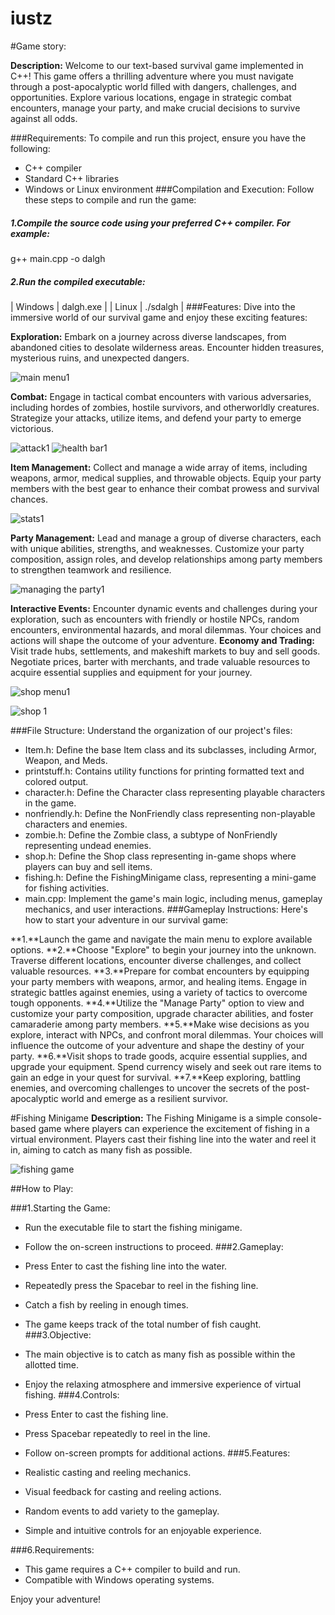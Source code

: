 # iustz
#Game story:


**Description:**
Welcome to our text-based survival game implemented in C++! This game offers a thrilling adventure where you must navigate through a post-apocalyptic world filled with dangers, challenges, and opportunities. Explore various locations, engage in strategic combat encounters, manage your party, and make crucial decisions to survive against all odds.

###Requirements:
To compile and run this project, ensure you have the following:

* C++ compiler
* Standard C++ libraries
* Windows or Linux environment
###Compilation and Execution:
Follow these steps to compile and run the game:

##### 1.Compile the source code using your preferred C++ compiler. For example:
g++ main.cpp -o dalgh
##### 2.Run the compiled executable:
| Windows | dalgh.exe |
|   Linux | ./sdalgh  |
###Features:
Dive into the immersive world of our survival game and enjoy these exciting features:

**Exploration:** Embark on a journey across diverse landscapes, from abandoned cities to desolate wilderness areas. Encounter hidden treasures, mysterious ruins, and unexpected dangers.

![main menu1](https://github.com/yazdadmf/iustz/assets/154887581/6e006d5b-cd04-46e9-8a30-f8cf6ad6b8e0)

**Combat:** Engage in tactical combat encounters with various adversaries, including hordes of zombies, hostile survivors, and otherworldly creatures. Strategize your attacks, utilize items, and defend your party to emerge victorious.

![attack1](https://github.com/yazdadmf/iustz/assets/154887581/36d130a1-18bb-46e6-95f2-8e6b05d99091)
![health bar1](https://github.com/yazdadmf/iustz/assets/154887581/672b9ac7-3f36-40bd-b829-e92807d2fd09)

**Item Management:** Collect and manage a wide array of items, including weapons, armor, medical supplies, and throwable objects. Equip your party members with the best gear to enhance their combat prowess and survival chances.

![stats1](https://github.com/yazdadmf/iustz/assets/154887581/97a2cc0e-8b09-4cfd-8466-b98378b38cbd)

**Party Management:** Lead and manage a group of diverse characters, each with unique abilities, strengths, and weaknesses. Customize your party composition, assign roles, and develop relationships among party members to strengthen teamwork and resilience.

![managing the party1](https://github.com/yazdadmf/iustz/assets/154887581/e38fe006-1047-4a63-94d8-1ae44fa5ffde)

**Interactive Events:** Encounter dynamic events and challenges during your exploration, such as encounters with friendly or hostile NPCs, random encounters, environmental hazards, and moral dilemmas. Your choices and actions will shape the outcome of your adventure.
**Economy and Trading:** Visit trade hubs, settlements, and makeshift markets to buy and sell goods. Negotiate prices, barter with merchants, and trade valuable resources to acquire essential supplies and equipment for your journey.

![shop menu1](https://github.com/yazdadmf/iustz/assets/154887581/56c1e4e9-addf-4759-b16a-45c0df0cb203)

![shop 1](https://github.com/yazdadmf/iustz/assets/154887581/40ffab43-f220-45b7-886e-38d822a7f3da)

###File Structure:
Understand the organization of our project's files:

* Item.h: Define the base Item class and its subclasses, including Armor, Weapon, and Meds.
* printstuff.h: Contains utility functions for printing formatted text and colored output.
* character.h: Define the Character class representing playable characters in the game.
* nonfriendly.h: Define the NonFriendly class representing non-playable characters and enemies.
* zombie.h: Define the Zombie class, a subtype of NonFriendly representing undead enemies.
* shop.h: Define the Shop class representing in-game shops where players can buy and sell items.
* fishing.h: Define the FishingMinigame class, representing a mini-game for fishing activities.
* main.cpp: Implement the game's main logic, including menus, gameplay mechanics, and user interactions.
###Gameplay Instructions:
Here's how to start your adventure in our survival game:

**1.**Launch the game and navigate the main menu to explore available options.
**2.**Choose "Explore" to begin your journey into the unknown. Traverse different locations, encounter diverse challenges, and collect valuable resources.
**3.**Prepare for combat encounters by equipping your party members with weapons, armor, and healing items. Engage in strategic battles against enemies, using a variety of tactics to overcome tough opponents.
**4.**Utilize the "Manage Party" option to view and customize your party composition, upgrade character abilities, and foster camaraderie among party members.
**5.**Make wise decisions as you explore, interact with NPCs, and confront moral dilemmas. Your choices will influence the outcome of your adventure and shape the destiny of your party.
**6.**Visit shops to trade goods, acquire essential supplies, and upgrade your equipment. Spend currency wisely and seek out rare items to gain an edge in your quest for survival.
**7.**Keep exploring, battling enemies, and overcoming challenges to uncover the secrets of the post-apocalyptic world and emerge as a resilient survivor.

#Fishing Minigame
**Description:**
The Fishing Minigame is a simple console-based game where players can experience the excitement of fishing in a virtual environment. Players cast their fishing line into the water and reel it in, aiming to catch as many fish as possible.

![fishing game](https://github.com/yazdadmf/iustz/assets/154887581/f80ac6b3-6f44-4d32-aced-d2161329a36e)

##How to Play:

###1.Starting the Game:

* Run the executable file to start the fishing minigame.
* Follow the on-screen instructions to proceed.
###2.Gameplay:

* Press Enter to cast the fishing line into the water.
* Repeatedly press the Spacebar to reel in the fishing line.
* Catch a fish by reeling in enough times.
* The game keeps track of the total number of fish caught.
###3.Objective:

* The main objective is to catch as many fish as possible within the allotted time.
* Enjoy the relaxing atmosphere and immersive experience of virtual fishing.
###4.Controls:

* Press Enter to cast the fishing line.
* Press Spacebar repeatedly to reel in the line.
* Follow on-screen prompts for additional actions.
###5.Features:

* Realistic casting and reeling mechanics.
* Visual feedback for casting and reeling actions.
* Random events to add variety to the gameplay.
* Simple and intuitive controls for an enjoyable experience.

###6.Requirements:

* This game requires a C++ compiler to build and run.
* Compatible with Windows operating systems.

<p>Enjoy your adventure!</p>
